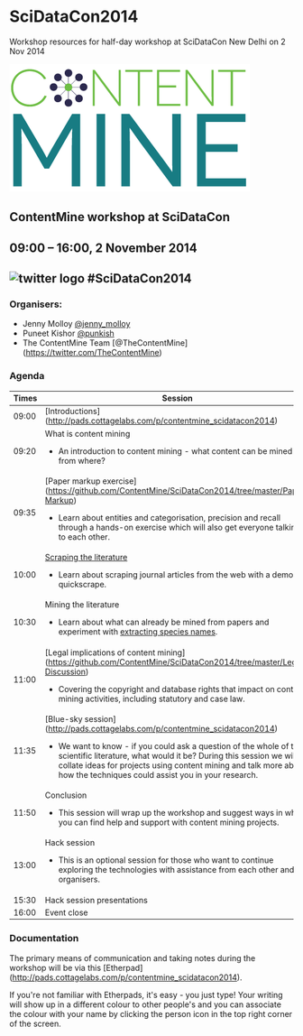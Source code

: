 SciDataCon2014
==============

Workshop resources for half-day workshop at SciDataCon New Delhi on 2 Nov 2014

![ContentMine logo](https://github.com/ContentMine/ebi_workshop_20141006/raw/master/setup/CM_logo.png)


## ContentMine workshop at SciDataCon
## 09:00 – 16:00, 2 November 2014 

## <img src="http://www.biddlestudios.com/images/twitter_favicon.png" alt="twitter logo" style="width:10px;height:10px"> \#SciDataCon2014


### Organisers:

- Jenny Molloy [@jenny_molloy](https://twitter.com/jenny_molloy)
- Puneet Kishor [@punkish](https://twitter.com/punkish)
- The ContentMine Team [@TheContentMine] (https://twitter.com/TheContentMine)


### Agenda
|Times         | Session |
---------------| ------------------------------------------------------------------------
|09:00| [Introductions] (http://pads.cottagelabs.com/p/contentmine_scidatacon2014)|
|09:20|What is content mining <ul><li>An introduction to content mining - what content can be mined and from where?</li></ul>|
|09:35|[Paper markup exercise] (https://github.com/ContentMine/SciDataCon2014/tree/master/Paper-Markup) <ul><li>Learn about entities and categorisation, precision and recall through a hands-on exercise which will also get everyone talking to each other.</li></ul>|
|10:00|[Scraping the literature](https://github.com/ContentMine/SciDataCon2014/tree/master/Scraping) <ul><li>Learn about scraping journal articles from the web with a demo of quickscrape.</li></ul>|
|10:30 |Mining the literature <ul><li>Learn about what can already be mined from papers and experiment with [extracting species names](https://github.com/ContentMine/ebi_workshop_20141006/blob/master/sessions/4_AMI/ami-species_demo.md).</li></ul>|
|11:00|[Legal implications of content mining] (https://github.com/ContentMine/SciDataCon2014/tree/master/Legal-Discussion) <ul><li> Covering the copyright and database rights that impact on contact mining activities, including statutory and case law.</li></ul>|
|11:35|[Blue-sky session] (http://pads.cottagelabs.com/p/contentmine_scidatacon2014)<ul><li>  We want to know  - if you could ask a question of the whole of the scientific literature, what would it be?  During this session we will collate ideas for projects using content mining and talk more about how the techniques could assist you in your research.</li></ul>|
|11:50| Conclusion <ul><li> This session will wrap up the workshop and suggest ways in which you can find help and support with content mining projects.</li></ul>|
|13:00| Hack session <ul><li> This is an optional session for those who want to continue exploring the technologies with assistance from each other and the organisers.</li></ul>|
|15:30| Hack session presentations|
|16:00| Event close|

### Documentation

The primary means of communication and taking notes during the workshop will be via this [Etherpad] (http://pads.cottagelabs.com/p/contentmine_scidatacon2014). 

If you're not familiar with Etherpads, it's easy - you just type! Your writing will show up in a different colour to other people's and you can associate the colour with your name by clicking the person icon in the top right corner of the screen.
